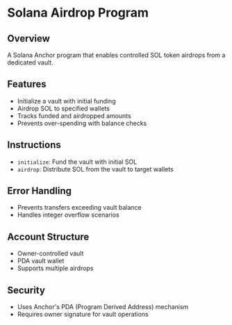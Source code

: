 # Solana Airdrop Program

## Overview
A Solana Anchor program that enables controlled SOL token airdrops from a dedicated vault.

## Features
- Initialize a vault with initial funding
- Airdrop SOL to specified wallets
- Tracks funded and airdropped amounts
- Prevents over-spending with balance checks

## Instructions
- `initialize`: Fund the vault with initial SOL
- `airdrop`: Distribute SOL from the vault to target wallets

## Error Handling
- Prevents transfers exceeding vault balance
- Handles integer overflow scenarios

## Account Structure
- Owner-controlled vault
- PDA vault wallet
- Supports multiple airdrops

## Security
- Uses Anchor's PDA (Program Derived Address) mechanism
- Requires owner signature for vault operations
